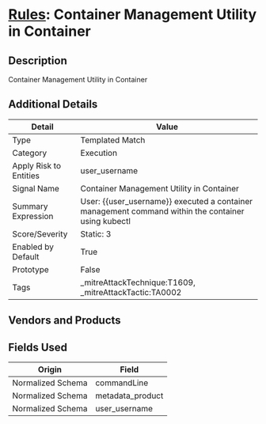 # [Rules](README.md): Container Management Utility in Container

## Description
Container Management Utility in Container

## Additional Details
|Detail|Value|
|----|----|
|Type|Templated Match|
|Category|Execution|
|Apply Risk to Entities|user_username|
|Signal Name|Container Management Utility in Container|
|Summary Expression|User: {{user_username}} executed a container management command within the container using kubectl|
|Score/Severity|Static: 3|
|Enabled by Default|True|
|Prototype|False|
|Tags|_mitreAttackTechnique:T1609, _mitreAttackTactic:TA0002|
## Vendors and Products


## Fields Used

|Origin|Field|
|----|----|
|Normalized Schema|commandLine|
|Normalized Schema|metadata_product|
|Normalized Schema|user_username|


